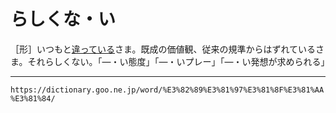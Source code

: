 # らしくな・い

［形］いつもと[違っている](ちがう（違う）)さま。既成の価値観、従来の規準からはずれているさま。それらしくない。「―・い態度」「―・いプレー」「―・い発想が求められる」

---
`https://dictionary.goo.ne.jp/word/%E3%82%89%E3%81%97%E3%81%8F%E3%81%AA%E3%81%84/`